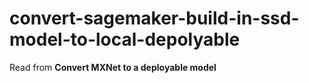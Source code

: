 # convert-sagemaker-build-in-ssd-model-to-local-depolyable

Read from **Convert MXNet to a deployable model**
